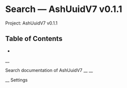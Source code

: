 # Search — AshUuidV7 v0.1.1

Project: AshUuidV7 v0.1.1

## Table of Contents

- 

__

Search documentation of AshUuidV7 __ __

__ Settings

# 
